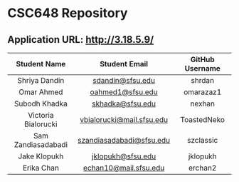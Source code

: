 # CSC648 Repository

## Application URL: http://3.18.5.9/

| Student Name | Student Email   | GitHub Username |
|    :---:     |     :---:       |     :---:       |
| Shriya Dandin     |   sdandin@sfsu.edu              |       shrdan          |
| Omar Ahmed      | oahmed1@sfsu.edu| omarazaz1       |
| Subodh Khadka      |     skhadka@sfsu.edu            |         nexhan        |
| Victoria Bialorucki      |    vbialorucki@mail.sfsu.edu             |  ToastedNeko |
| Sam Zandiasadabadi    |   szandiasadabadi@sfsu.edu              |    szclassic             |
| Jake Klopukh           |    jklopukh@sfsu.edu                   |     jklopukh |
| Erika Chan              |        echan10@mail.sfsu.edu         | erchan2
